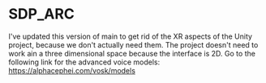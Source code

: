 # SDP_ARC
I've updated this version of main to get rid of the XR aspects of the Unity project, because we don't actually need them. The project doesn't need to work ain a three dimensional space because the interface is 2D.
Go to the following link for the advanced voice models: https://alphacephei.com/vosk/models